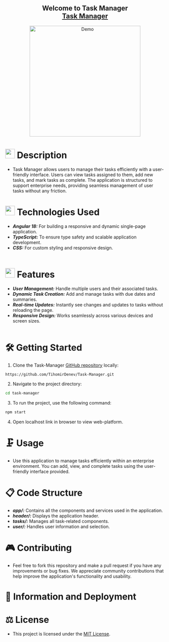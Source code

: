<h2 align="center">
  Welcome to Task Manager <br/>
  <a href="https://github.com/TihomirDenev/Task-Manager" target="_blank">Task Manager</a>
</h2>
<div align="center">
  <img alt="Demo" src="assets/.png" height="350" />
</div>

# <img src="https://firebasestorage.googleapis.com/v0/b/dare2fit-f6eb4.appspot.com/o/assets%2FREADME-images%2Fcommunity.png?alt=media&token=893ecd6f-908b-4c1e-9223-25d82f1bb8b1&_gl=1*watnuy*_ga*MjExMzk5MTA5MC4xNjgzMjcwMjg1*_ga_CW55HF8NVT*MTY4NjU3Njg5Ni4xMDMuMS4xNjg2NTc3OTI1LjAuMC4w"  width="30" height="30"> Description

- Task Manager allows users to manage their tasks efficiently with a user-friendly interface. Users can view tasks assigned to them, add new tasks, and mark tasks as complete. The application is structured to support enterprise needs, providing seamless management of user tasks without any friction.

# <img src="https://firebasestorage.googleapis.com/v0/b/dare2fit-f6eb4.appspot.com/o/assets%2FREADME-images%2Fresources.png?alt=media&token=9fe5f5ee-5413-4af3-a50b-c7f01650d1fe&_gl=1*4u0xo2*_ga*MjExMzk5MTA5MC4xNjgzMjcwMjg1*_ga_CW55HF8NVT*MTY4NjU3Njg5Ni4xMDMuMS4xNjg2NTc3OTk4LjAuMC4w"  width="30" height="30"> Technologies Used

- ***Angular 18:*** For building a responsive and dynamic single-page application.
- ***TypeScript:*** To ensure type safety and scalable application development.
- ***CSS:*** For custom styling and responsive design.
<br /><br />

# <img src="https://firebasestorage.googleapis.com/v0/b/dare2fit-f6eb4.appspot.com/o/assets%2FREADME-images%2Ffeatures.png?alt=media&token=e5fc5779-b3db-41c2-a576-947ca382ea5a&_gl=1*81oei1*_ga*MjExMzk5MTA5MC4xNjgzMjcwMjg1*_ga_CW55HF8NVT*MTY4NjU3Njg5Ni4xMDMuMS4xNjg2NTc3OTgzLjAuMC4w" width="30" height="30"> Features

- ***User Management:*** Handle multiple users and their associated tasks.
- ***Dynamic Task Creation:*** Add and manage tasks with due dates and summaries.
- ***Real-time Updates:*** Instantly see changes and updates to tasks without reloading the page.
- ***Responsive Design:*** Works seamlessly across various devices and screen sizes.
<br /><br />

# 🛠 Getting Started

1. Clone the Task-Manager [GitHub repository](https://github.com/TihomirDenev/Task-Manager) locally:

```bash
https://github.com/TihomirDenev/Task-Manager.git
```

2. Navigate to the project directory:

```bash
cd task-manager
```

3. To run the project, use the following command:

```bash
npm start
```

4. Open localhost link in browser to view web-platform.

# 🗜 Usage
- Use this application to manage tasks efficiently within an enterprise environment. You can add, view, and complete tasks using the user-friendly interface provided.

# 📋 Code Structure
- ***app/:*** Contains all the components and services used in the application.
- ***header/:*** Displays the application header.
- ***tasks/:*** Manages all task-related components.
- ***user/:*** Handles user information and selection.

# 🎮 Contributing

- Feel free to fork this repository and make a pull request if you have any improvements or bug fixes. We appreciate community contributions that help improve the application's functionality and usability.

# 📲 Information and Deployment


# ⚖ License

- This project is licensed under the [MIT License](https://opensource.org/licenses/MIT).
